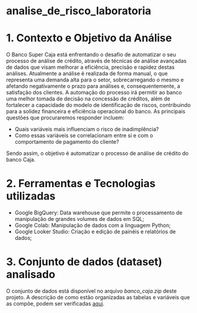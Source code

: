 # analise_de_risco_laboratoria

# 1. Contexto e Objetivo da Análise

O Banco Super Caja está enfrentando o desafio de automatizar o seu processo de análise de crédito, através de técnicas de análise avançadas de dados que visam melhorar a eficiência, precisão e rapidez destas análises. 
Atualmente a análise é realizada de forma manual, o que representa uma demanda alta para o setor, sobrecarregando o mesmo e afetando negativamente o prazo para análises e, consequentemente, a satisfação dos clientes.
A automação do processo irá permitir ao banco uma melhor tomada de decisão na concessão de créditos, além de fortalecer a capacidade do modelo de identificação de riscos, contribuindo para a solidez financeira e eficiência operacional do banco.
As principais questões que procuraremos responder incluem: 
- Quais variáveis ​​mais influenciam o risco de inadimplência?
- Como essas variáveis ​​se correlacionam entre si e com o comportamento de pagamento do cliente?

Sendo assim, o objetivo é automatizar o processo de análise de crédito do banco Caja.

# 2. Ferramentas e Tecnologias utilizadas
- Google BigQuery: Data warehouse que permite o processamento de manipulação de grandes volumes de dados em SQL;
- Google Colab: Manipulação de dados com a linguagem Python;
- Google Looker Studio: Criação e edição de painéis e relatórios de dados;


# 3. Conjunto de dados (dataset) analisado
O conjunto de dados está disponível no arquivo *banco_caja.zip* deste projeto.
A descrição de como estão organizadas as tabelas e variáveis que as compõe, podem ser verificadas [aqui](Dataset.md).
